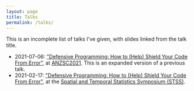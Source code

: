 ```yaml
---
layout: page
title: Talks
permalink: /talks/
---
```


This is an incomplete list of talks I've given, with slides linked from the talk title.

- 2021-07-06: ["Defensive Programming: How to (Help) Shield Your Code From Error"](https://mbertolacci.github.io/defensive-programming-anzsc2021/), at [ANZSC2021](https://anzsc2021.com.au/). This is an expanded version of a previous talk.
- 2021-02-17: ["Defensive Programming: How to (Help) Shield Your Code From Error"](https://mbertolacci.github.io/defensive-programming-stss-2021/), at the [Spatial and Temporal Statistics Symposium (STSS)](https://stss2021.wordpress.com/).
